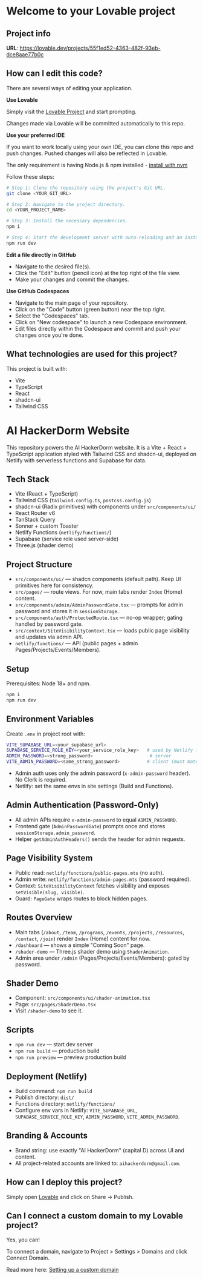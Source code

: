 # Welcome to your Lovable project

## Project info

**URL**: https://lovable.dev/projects/55f1ed52-4363-482f-93eb-dce8aae77b0c

## How can I edit this code?

There are several ways of editing your application.

**Use Lovable**

Simply visit the [Lovable Project](https://lovable.dev/projects/55f1ed52-4363-482f-93eb-dce8aae77b0c) and start prompting.

Changes made via Lovable will be committed automatically to this repo.

**Use your preferred IDE**

If you want to work locally using your own IDE, you can clone this repo and push changes. Pushed changes will also be reflected in Lovable.

The only requirement is having Node.js & npm installed - [install with nvm](https://github.com/nvm-sh/nvm#installing-and-updating)

Follow these steps:

```sh
# Step 1: Clone the repository using the project's Git URL.
git clone <YOUR_GIT_URL>

# Step 2: Navigate to the project directory.
cd <YOUR_PROJECT_NAME>

# Step 3: Install the necessary dependencies.
npm i

# Step 4: Start the development server with auto-reloading and an instant preview.
npm run dev
```

**Edit a file directly in GitHub**

- Navigate to the desired file(s).
- Click the "Edit" button (pencil icon) at the top right of the file view.
- Make your changes and commit the changes.

**Use GitHub Codespaces**

- Navigate to the main page of your repository.
- Click on the "Code" button (green button) near the top right.
- Select the "Codespaces" tab.
- Click on "New codespace" to launch a new Codespace environment.
- Edit files directly within the Codespace and commit and push your changes once you're done.

## What technologies are used for this project?

This project is built with:

- Vite
- TypeScript
- React
- shadcn-ui
- Tailwind CSS

# AI HackerDorm Website

This repository powers the AI HackerDorm website. It is a Vite + React + TypeScript application styled with Tailwind CSS and shadcn-ui, deployed on Netlify with serverless functions and Supabase for data.

## Tech Stack
- Vite (React + TypeScript)
- Tailwind CSS (`tailwind.config.ts`, `postcss.config.js`)
- shadcn-ui (Radix primitives) with components under `src/components/ui/`
- React Router v6
- TanStack Query
- Sonner + custom Toaster
- Netlify Functions (`netlify/functions/`)
- Supabase (service role used server-side)
- Three.js (shader demo)

## Project Structure
- `src/components/ui/` — shadcn components (default path). Keep UI primitives here for consistency.
- `src/pages/` — route views. For now, main tabs render `Index` (Home) content.
- `src/components/admin/AdminPasswordGate.tsx` — prompts for admin password and stores it in `sessionStorage`.
- `src/components/auth/ProtectedRoute.tsx` — no-op wrapper; gating handled by password gate.
- `src/context/SiteVisibilityContext.tsx` — loads public page visibility and updates via admin API.
- `netlify/functions/` — API (public pages + admin Pages/Projects/Events/Members).

## Setup
Prerequisites: Node 18+ and npm.

```bash
npm i
npm run dev
```

## Environment Variables
Create `.env` in project root with:

```bash
VITE_SUPABASE_URL=<your_supabase_url>
SUPABASE_SERVICE_ROLE_KEY=<your_service_role_key>   # used by Netlify functions only
ADMIN_PASSWORD=<strong_password>                     # server
VITE_ADMIN_PASSWORD=<same_strong_password>          # client (must match)
```

- Admin auth uses only the admin password (`x-admin-password` header). No Clerk is required.
- Netlify: set the same envs in site settings (Build and Functions).

## Admin Authentication (Password-Only)
- All admin APIs require `x-admin-password` to equal `ADMIN_PASSWORD`.
- Frontend gate (`AdminPasswordGate`) prompts once and stores `sessionStorage.admin_password`.
- Helper `getAdminAuthHeaders()` sends the header for admin requests.

## Page Visibility System
- Public read: `netlify/functions/public-pages.mts` (no auth).
- Admin write: `netlify/functions/admin-pages.mts` (password required).
- Context: `SiteVisibilityContext` fetches visibility and exposes `setVisible(slug, visible)`.
- Guard: `PageGate` wraps routes to block hidden pages.

## Routes Overview
- Main tabs (`/about`, `/team`, `/programs`, `/events`, `/projects`, `/resources`, `/contact`, `/join`) render `Index` (Home) content for now.
- `/dashboard` — shows a simple "Coming Soon" page.
- `/shader-demo` — Three.js shader demo using `ShaderAnimation`.
- Admin area under `/admin` (Pages/Projects/Events/Members): gated by password.

## Shader Demo
- Component: `src/components/ui/shader-animation.tsx`
- Page: `src/pages/ShaderDemo.tsx`
- Visit `/shader-demo` to see it.

## Scripts
- `npm run dev` — start dev server
- `npm run build` — production build
- `npm run preview` — preview production build

## Deployment (Netlify)
- Build command: `npm run build`
- Publish directory: `dist/`
- Functions directory: `netlify/functions/`
- Configure env vars in Netlify: `VITE_SUPABASE_URL`, `SUPABASE_SERVICE_ROLE_KEY`, `ADMIN_PASSWORD`, `VITE_ADMIN_PASSWORD`.

## Branding & Accounts
- Brand string: use exactly "AI HackerDorm" (capital D) across UI and content.
- All project-related accounts are linked to: `aihackerdorm@gmail.com`.

## How can I deploy this project?

Simply open [Lovable](https://lovable.dev/projects/55f1ed52-4363-482f-93eb-dce8aae77b0c) and click on Share -> Publish.

## Can I connect a custom domain to my Lovable project?

Yes, you can!

To connect a domain, navigate to Project > Settings > Domains and click Connect Domain.

Read more here: [Setting up a custom domain](https://docs.lovable.dev/tips-tricks/custom-domain#step-by-step-guide)
